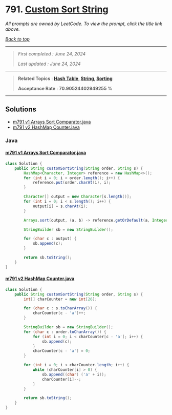 # 791. [Custom Sort String](<https://leetcode.com/problems/custom-sort-string>)

*All prompts are owned by LeetCode. To view the prompt, click the title link above.*

*[Back to top](<../README.md>)*

------

> *First completed : June 24, 2024*
>
> *Last updated : June 24, 2024*

------

> **Related Topics** : **[Hash Table](<by_topic/Hash Table.md>), [String](<by_topic/String.md>), [Sorting](<by_topic/Sorting.md>)**
>
> **Acceptance Rate** : **70.90524402949255 %**

------

## Solutions

- [m791 v1 Arrays Sort Comparator.java](<../my-submissions/m791 v1 Arrays Sort Comparator.java>)
- [m791 v2 HashMap Counter.java](<../my-submissions/m791 v2 HashMap Counter.java>)
### Java
#### [m791 v1 Arrays Sort Comparator.java](<../my-submissions/m791 v1 Arrays Sort Comparator.java>)
```Java
class Solution {
    public String customSortString(String order, String s) {
        HashMap<Character, Integer> reference = new HashMap<>();
        for (int i = 0; i < order.length(); i++) {
            reference.put(order.charAt(i), i);
        }

        Character[] output = new Character[s.length()];
        for (int i = 0; i < s.length(); i++) {
            output[i] = s.charAt(i);
        }

        Arrays.sort(output, (a, b) -> reference.getOrDefault(a, Integer.MAX_VALUE) - reference.getOrDefault(b, Integer.MAX_VALUE));

        StringBuilder sb = new StringBuilder();

        for (char c : output) {
            sb.append(c);
        }

        return sb.toString();
    }
}
```

#### [m791 v2 HashMap Counter.java](<../my-submissions/m791 v2 HashMap Counter.java>)
```Java
class Solution {
    public String customSortString(String order, String s) {
        int[] charCounter = new int[26];

        for (char c : s.toCharArray()) {
            charCounter[c - 'a']++;
        }

        StringBuilder sb = new StringBuilder();
        for (char c : order.toCharArray()) {
            for (int i = 0; i < charCounter[c - 'a']; i++) {
                sb.append(c);
            }
            charCounter[c - 'a'] = 0;
        }

        for (int i = 0; i < charCounter.length; i++) {
            while (charCounter[i] > 0) {
                sb.append((char) ('a' + i));
                charCounter[i]--;
            }
        }

        return sb.toString();
    }
}
```

